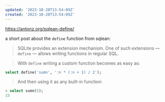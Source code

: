 ```yaml
---
updated: '2023-10-20T13:54:09Z'
created: '2023-10-20T13:54:09Z'
---
```

https://antonz.org/sqlean-define/

a short post about the `define` function from sqlean:

> SQLite provides an extension mechanism. One of such extensions — `define` — allows writing functions in regular SQL.

> With `define` writing a custom function becomes as easy as:

```sql
select define('sumn', ':n * (:n + 1) / 2');
```

> And then using it as any built-in function:

```sql
> select sumn(5);
15
```